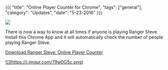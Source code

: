 {{{
  "title": "Online Player Counter for Chrome",
  "tags": ["general"],
  "category": "Updates",
  "date": "5-23-2016"
}}}

![](https://i.imgur.com/quKdRit.png)

There is now a way to know at all times if anyone is playing Ranger Steve.  Install this Chrome App and it will automatically check the number of people playing Ranger Steve.

[Download Ranger Steve: Online Player Counter](https://chrome.google.com/webstore/detail/ranger-steve-online-playe/pkciploajmeojopnmfdaikpinabebogn)

<a href="https://chrome.google.com/webstore/detail/ranger-steve-online-playe/pkciploajmeojopnmfdaikpinabebogn">
    ![](https://i.imgur.com/79w0GSc.png)
</a>
